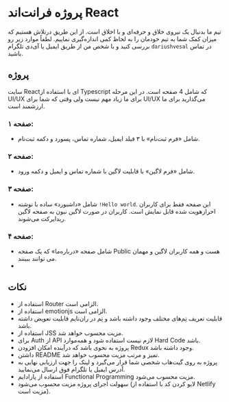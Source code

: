 # پروژه فرانت‌اند React

تیم ما بدنیال یک نیروی خلاق و حرفه‌ای و با‌ اخلاق است.
از این طریق درتلاش هستیم که میزان کمک شما به تیم خودمان را به لحاظ کمی اندازه‌گیری نماییم.
لطفاً موارد زیر رو بررسی کنید و با شخص من از طریق ایمیل یا آی‌دی تلگرام ```dariushvesal``` در تماس باشید.




## پروژه
سایت Reactای با استفاده از Typescript که شامل 4 صفحه‌ است. 
در این مرحله UI/UX برای ما زیاد مهم نیست ولی وقتی که شما برای UI/UX می‌گذارید برای ما ارزشمند است.

### صفحه ۱: 
- شامل «فرم ثبت‌نام» با ۳ فیلد ایمیل، شماره تماس، پسورد و دکمه ثبت‌نام.

### صفحه ۲:
- شامل «فرم لاگین» با قابلیت لاگین با شماره تماس و ایمیل و دکمه ورود.

### صفحه ۳:
- شامل «داشبورد» ساده با نوشته ```!Hello world```. این صفحه فقط برای کاربران احرازهویت شده قابل نمایش است. کاربران در صورت لاگین نبون به صفحه لاگین ریدایرکت می‌شوند.

### صفحه ۴:
- شامل صفحه «درباره‌ما» که یک صفحه Public  هست و همه کاربران لاگین و مهمان می توانند ببینند.
- 
## نکات
- استفاده از Router الزامی است.
- استفاده از emotionjs الزامی است.
- قابلیت تعریف تِم‌های مختلف وجود داشته باشد و تِم‌ در ران‌تایم قابلیت تعویض داشته باشد.
- استفاده از JSS مزیت محسوب خواهد شد.
- برای Auth از API لازم نیست استفاده شود و همه‌موارد Hard Code باشد.
- پروژه به نحوی باشد که درآینده امکان افزودن Redux وجود داشته باشد.
- داشتن README تمیز و مرتب مزیت محسوب خواهد شد.
- پروژه به روی گیت‌هاب شخصی شما قرار می‌گیرد و لینک را جهت ارزیابی نهایی به آدرس ایمیل یا تلگرام فوق ارسال می‌نمایید.
- استفاده از پارادایم Functional Programming مزیت محسوب می‌شود.
- سهولت اجرای پروژه مزیت محسوب می‌شود (لایو کردن کد با استفاده از Netlify مزیت است).



